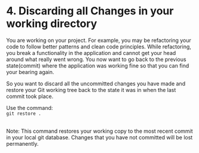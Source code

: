 # 4. Discarding all Changes in your working directory

You are working on your project. For example, you may be refactoring your code to follow better patterns and clean code principles. While refactoring, you break a functionality in the application and cannot get your head around what really went wrong. You now want to go back to the previous state(commit) where the application was working fine so that you can find your bearing again.

So you want to discard all the uncommitted changes you have made and restore your Git working tree back to the state it was in when the last commit took place.

Use the command: <br>
`git restore .`

<br>
Note: This command restores your working copy to the most recent commit in your local git database. Changes that you have not committed will be lost permanently.